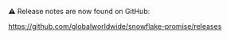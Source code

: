 ⚠️ Release notes are now found on GitHub:

<https://github.com/globalworldwide/snowflake-promise/releases>
